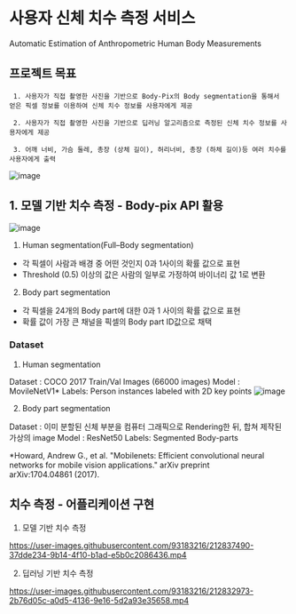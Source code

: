 # 사용자 신체 치수 측정 서비스
   Automatic Estimation of Anthropometric Human Body Measurements
   
## 프로젝트 목표

     1. 사용자가 직접 촬영한 사진을 기반으로 Body-Pix의 Body segmentation을 통해서 얻은 픽셀 정보를 이용하여 신체 치수 정보를 사용자에게 제공
     
     2. 사용자가 직접 촬영한 사진을 기반으로 딥러닝 알고리즘으로 측정된 신체 치수 정보를 사용자에게 제공
     
     3. 어깨 너비, 가슴 둘레, 총장 (상체 길이), 허리너비, 총장 (하체 길이)등 여러 치수를 사용자에게 출력
     

![image](https://user-images.githubusercontent.com/93183216/212838042-69b17bad-2b12-4ac5-8bc2-0bb73165626f.png)


## 1. 모델 기반 치수 측정 - Body-pix API 활용

![image](https://user-images.githubusercontent.com/93183216/212838245-a5f90809-7172-4207-8b64-5826488d9aff.png)

1. Human segmentation(Full–Body segmentation)
- 각 픽셀이 사람과 배경 중 어떤 것인지 0과 1사이의 확률 값으로 표현
- Threshold (0.5) 이상의 값은 사람의 일부로 가정하여 바이너리 값 1로 변환

2. Body part segmentation
- 각 픽셀을 24개의 Body part에 대한 0과 1 사이의 확률 값으로 표현
- 확률 값이 가장 큰 채널을 픽셀의 Body part ID값으로 채택  


### Dataset

1. Human segmentation

Dataset : COCO 2017 Train/Val Images (66000 images)
Model : MovileNetV1*
Labels: Person instances labeled with 2D key points
![image](https://user-images.githubusercontent.com/93183216/212838926-59a02102-d97a-4392-9a42-b5c19691b2c2.png)

2. Body part segmentation

Dataset : 이미 분할된 신체 부분을 컴퓨터 그래픽으로 Rendering한 뒤, 합쳐 제작된 가상의 image
Model : ResNet50
Labels: Segmented Body-parts

*Howard, Andrew G., et al. "Mobilenets: Efficient convolutional neural networks for mobile vision applications." arXiv preprint arXiv:1704.04861 (2017).





## 치수 측정 - 어플리케이션 구현

1. 모델 기반 치수 측정

https://user-images.githubusercontent.com/93183216/212837490-37dde234-9b14-4f10-b1ad-e5b0c2086436.mp4

2. 딥러닝 기반 치수 측정

https://user-images.githubusercontent.com/93183216/212832973-2b76d05c-a0d5-4136-9e16-5d2a93e35658.mp4

